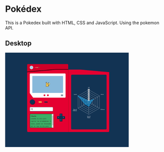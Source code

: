 # Pokédex

This is a Pokedex built with HTML, CSS and JavaScript. Using the pokemon API.
## Desktop

<img width="400px"  src="./design/desktop-2.png">
